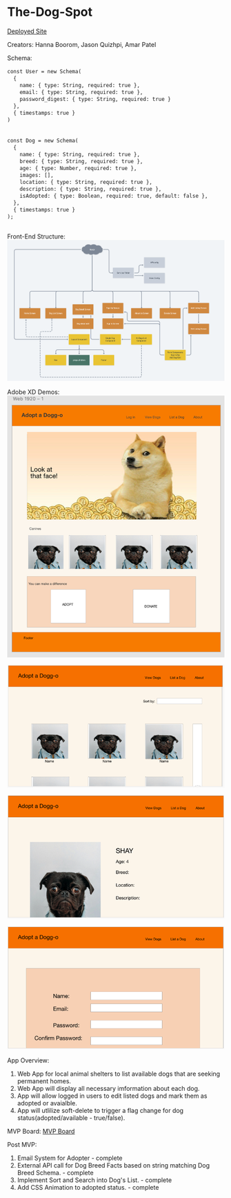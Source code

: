 # The-Dog-Spot

[Deployed Site](https://the-dog-spot.netlify.app/)

Creators: Hanna Boorom, Jason Quizhpi, Amar Patel

Schema:

```
const User = new Schema(
  {
    name: { type: String, required: true },
    email: { type: String, required: true },
    password_digest: { type: String, required: true }
  },
  { timestamps: true }
)


const Dog = new Schema(
  {
    name: { type: String, required: true },
    breed: { type: String, required: true },
    age: { type: Number, required: true },
    images: [],
    location: { type: String, required: true },
    description: { type: String, required: true },
    isAdopted: { type: Boolean, required: true, default: false },
  },
  { timestamps: true }
);


```

Front-End Structure:
![Whimsical Diagram](https://github.com/amarp86/The-Dog-Spot/blob/dev/Screen%20Shot%202021-03-08%20at%201.57.32%20PM.png)

Adobe XD Demos:
![Front Page](https://github.com/amarp86/The-Dog-Spot/blob/dev/Adobe%20XD%20FrontPage.png)

![Dog List](https://github.com/amarp86/The-Dog-Spot/blob/dev/AdobeXD%20Dog%20List.png)

![Dog Detail](https://github.com/amarp86/The-Dog-Spot/blob/dev/AdobeXD%20Detail.png)

![Sample Form](https://github.com/amarp86/The-Dog-Spot/blob/dev/AdobeXD%20Form.png)

App Overview:

1. Web App for local animal shelters to list available dogs that are seeking permanent homes.
2. Web App will display all necessary imformation about each dog.
3. App will allow logged in users to edit listed dogs and mark them as adopted or avaialble.
4. App will utlilize soft-delete to trigger a flag change for dog status(adopted/available - true/false).

MVP Board:
[MVP Board](https://github.com/amarp86/The-Dog-Spot/projects/1)

Post MVP:

1. Email System for Adopter - complete
2. External API call for Dog Breed Facts based on string matching Dog Breed Schema. - complete
3. Implement Sort and Search into Dog's List. - complete
4. Add CSS Animation to adopted status. - complete
